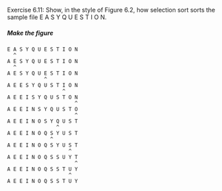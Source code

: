 Exercise 6.11: Show, in the style of Figure 6.2, how selection sort
sorts the sample file E A S Y Q U E S T I O N.

##### Make the figure

```
E A S Y Q U E S T I O N
  ^
A E S Y Q U E S T I O N
  ^
A E S Y Q U E S T I O N
            ^
A E E S Y Q U S T I O N
                  ^
A E E I S Y Q U S T O N
                      ^
A E E I N S Y Q U S T O
                      ^
A E E I N O S Y Q U S T
                ^
A E E I N O Q S Y U S T
              ^
A E E I N O Q S Y U S T
                    ^
A E E I N O Q S S U Y T
                      ^
A E E I N O Q S S T U Y
                    ^
A E E I N O Q S S T U Y
```
